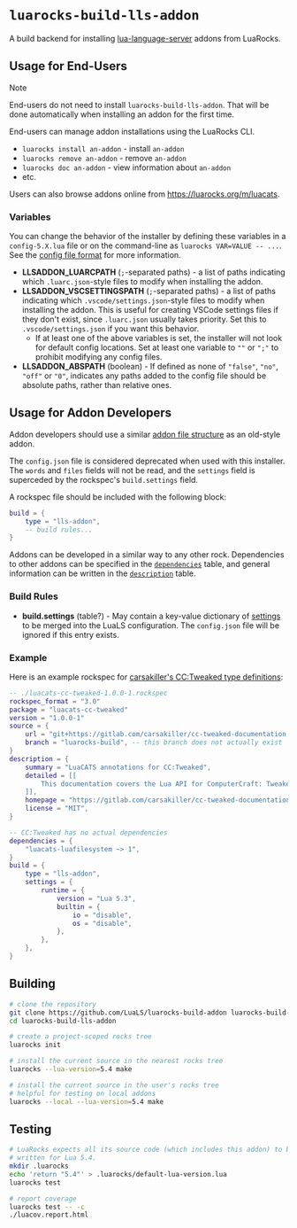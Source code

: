 # `luarocks-build-lls-addon`

A build backend for installing [lua-language-server](https://github.com/LuaLS/lua-language-server) addons from LuaRocks.

## Usage for End-Users

> [!NOTE]
> End-users do not need to install `luarocks-build-lls-addon`. That will be done automatically when installing an addon for the first time.

End-users can manage addon installations using the LuaRocks CLI.

-   `luarocks install an-addon` - install `an-addon`
-   `luarocks remove an-addon` - remove `an-addon`
-   `luarocks doc an-addon` - view information about `an-addon`
-   etc.

Users can also browse addons online from https://luarocks.org/m/luacats.

### Variables

You can change the behavior of the installer by defining these variables in a `config-5.X.lua` file or on the command-line as `luarocks VAR=VALUE -- ...`. See the [config file format](https://github.com/luarocks/luarocks/blob/main/docs/config_file_format.md#variables) for more information.

-   **LLSADDON_LUARCPATH** (`;`-separated paths) - a list of paths indicating which `.luarc.json`-style files to modify when installing the addon.
-   **LLSADDON_VSCSETTINGSPATH** (`;`-separated paths) - a list of paths indicating which `.vscode/settings.json`-style files to modify when installing the addon. This is useful for creating VSCode settings files if they don't exist, since `.luarc.json` usually takes priority. Set this to `.vscode/settings.json` if you want this behavior.
    -   If at least one of the above variables is set, the installer will not look for default config locations. Set at least one variable to `""` or `";"` to prohibit modifying any config files.
-   **LLSADDON_ABSPATH** (boolean) - If defined as none of `"false"`, `"no"`, `"off"` or `"0"`, indicates any paths added to the config file should be absolute paths, rather than relative ones.

## Usage for Addon Developers

Addon developers should use a similar [addon file structure](https://luals.github.io/wiki/addons/#addon-anatomy) as an old-style addon.

The `config.json` file is considered deprecated when used with this installer. The `words` and `files` fields will not be read, and the `settings` field is superceded by the rockspec's `build.settings` field.

A rockspec file should be included with the following block:

```lua
build = {
    type = "lls-addon",
    -- build rules...
}
```

Addons can be developed in a similar way to any other rock. Dependencies to other addons can be specified in the [`dependencies`](https://github.com/luarocks/luarocks/blob/main/docs/rockspec_format.md#dependency-information) table, and general information can be written in the [`description`](https://github.com/luarocks/luarocks/blob/main/docs/rockspec_format.md#package-metadata) table.

### Build Rules

-   **build.settings** (table?) - May contain a key-value dictionary of [settings](https://luals.github.io/wiki/settings/) to be merged into the LuaLS configuration. The `config.json` file will be ignored if this entry exists.

### Example

Here is an example rockspec for [carsakiller's CC:Tweaked type definitions](https://gitlab.com/carsakiller/cc-tweaked-documentation):

```lua
-- ./luacats-cc-tweaked-1.0.0-1.rockspec
rockspec_format = "3.0"
package = "luacats-cc-tweaked"
version = "1.0.0-1"
source = {
    url = "git+https://gitlab.com/carsakiller/cc-tweaked-documentation.git",
    branch = "luarocks-build", -- this branch does not actually exist
}
description = {
    summary = "LuaCATS annotations for CC:Tweaked",
    detailed = [[
        This documentation covers the Lua API for ComputerCraft: Tweaked and is meant to be used with Sumneko's Lua Language Server as it uses its LuaCATS annotation system.
    ]],
    homepage = "https://gitlab.com/carsakiller/cc-tweaked-documentation",
    license = "MIT",
}

-- CC:Tweaked has no actual dependencies
dependencies = {
    "luacats-luafilesystem ~> 1",
}
build = {
    type = "lls-addon",
    settings = {
        runtime = {
            version = "Lua 5.3",
            builtin = {
                io = "disable",
                os = "disable",
            },
        },
    },
}
```

## Building

```sh
# clone the repository
git clone https://github.com/LuaLS/luarocks-build-addon luarocks-build-lls-addon
cd luarocks-build-lls-addon

# create a project-scoped rocks tree
luarocks init

# install the current source in the nearest rocks tree
luarocks --lua-version=5.4 make

# install the current source in the user's rocks tree
# helpful for testing on local addons
luarocks --local --lua-version=5.4 make
```

## Testing

```sh
# LuaRocks expects all its source code (which includes this addon) to be
# written for Lua 5.4.
mkdir .luarocks
echo 'return "5.4"' > .luarocks/default-lua-version.lua
luarocks test

# report coverage
luarocks test -- -c
./luacov.report.html
```

